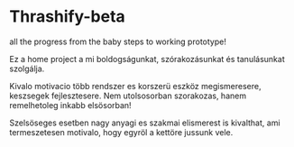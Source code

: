 # Thrashify-beta
all the progress from the baby steps to working prototype!


 Ez a home project a mi boldogságunkat, szórakozásunkat és tanulásunkat szolgálja.
 
 Kivalo motivacio több rendszer es korszerü eszköz megismeresere, keszsegek fejlesztesere. Nem utolsosorban szorakozas, hanem remelhetoleg inkabb elsösorban!

 Szelsöseges esetben nagy anyagi es szakmai elismerest is kivalthat, ami termeszetesen motivalo, hogy egyröl a kettöre jussunk vele.
